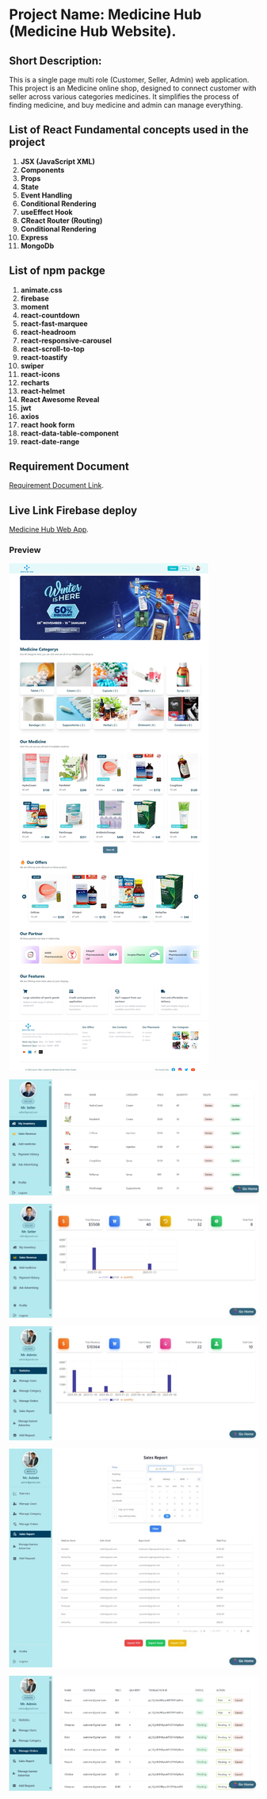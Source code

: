 # Project Name: Medicine Hub (Medicine Hub Website).

## Short Description:

This is a single page multi role (Customer, Seller, Admin) web application. This project is an Medicine online shop, designed to connect customer with seller across various categories medicines. It simplifies the process of finding medicine, and buy medicine and admin can manage everything.

## List of React Fundamental concepts used in the project

1. **JSX (JavaScript XML)**
2. **Components**
3. **Props**
4. **State**
5. **Event Handling**
6. **Conditional Rendering**
7. **useEffect Hook**
8. **CReact Router (Routing)**
9. **Conditional Rendering**
10. **Express**
11. **MongoDb**

## List of npm packge

1. **animate.css**
2. **firebase**
3. **moment**
4. **react-countdown**
5. **react-fast-marquee**
6. **react-headroom**
7. **react-responsive-carousel**
8. **react-scroll-to-top**
9. **react-toastify**
10. **swiper**
11. **react-icons**
12. **recharts**
13. **react-helmet**
14. **React Awesome Reveal**
15. **jwt**
16. **axios**
17. **react hook form**
18. **react-data-table-component**
19. **react-date-range**

## Requirement Document

[Requirement Document Link](https://docs.google.com/document/d/1XaaBcRNpA_LjyYqKtb4E-3xTCvU3GOzQFZyXR7HT-Tw/edit?tab=t.0).

## Live Link Firebase deploy

[Medicine Hub Web App](https://medicine-hub-41b7f.web.app/).

### Preview

![Home Page](./src/assets/images/Home-Page.jpeg)

![My Inventory](./src/assets/images/myinventory.jpeg)

![Sales Revenue](./src/assets/images/Revenue.jpeg)

![Statistic](./src/assets/images/statistics.jpeg)

![Sales REport](./src/assets/images/sales-report.jpeg)

![Manage Order](./src/assets/images/Manage.png)
